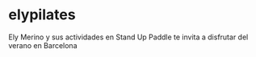 # elypilates
Ely Merino y sus actividades en Stand Up Paddle te invita a disfrutar del verano en Barcelona
